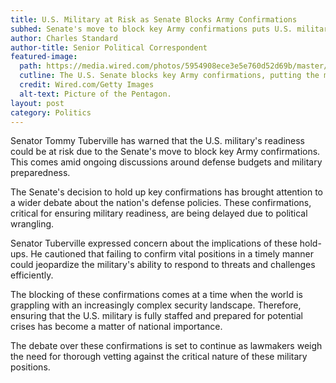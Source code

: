 ```yaml
---
title: U.S. Military at Risk as Senate Blocks Army Confirmations
subhed: Senate's move to block key Army confirmations puts U.S. military at risk, according to Senator Tuberville
author: Charles Standard
author-title: Senior Political Correspondent
featured-image: 
  path: https://media.wired.com/photos/5954908ece3e5e760d52d69b/master/w_2560%2Cc_limit/GettyImages-128607371.jpg
  cutline: The U.S. Senate blocks key Army confirmations, putting the military's readiness at potential risk.
  credit: Wired.com/Getty Images
  alt-text: Picture of the Pentagon.
layout: post
category: Politics
---
```


Senator Tommy Tuberville has warned that the U.S. military's readiness could be at risk due to the Senate's move to block key Army confirmations. This comes amid ongoing discussions around defense budgets and military preparedness.

The Senate's decision to hold up key confirmations has brought attention to a wider debate about the nation's defense policies. These confirmations, critical for ensuring military readiness, are being delayed due to political wrangling.

Senator Tuberville expressed concern about the implications of these hold-ups. He cautioned that failing to confirm vital positions in a timely manner could jeopardize the military's ability to respond to threats and challenges efficiently.

The blocking of these confirmations comes at a time when the world is grappling with an increasingly complex security landscape. Therefore, ensuring that the U.S. military is fully staffed and prepared for potential crises has become a matter of national importance.

The debate over these confirmations is set to continue as lawmakers weigh the need for thorough vetting against the critical nature of these military positions.
